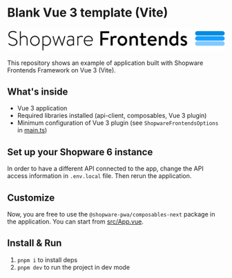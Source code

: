 # Blank Vue 3 template (Vite)

![Shopware Frontends](./public/shopware-frontends-logo.png)

This repository shows an example of application built with Shopware Frontends Framework on Vue 3 (Vite).

## What's inside

- Vue 3 application
- Required libraries installed (api-client, composables, Vue 3 plugin)
- Minimum configuration of Vue 3 plugin (see `ShopwareFrontendsOptions` in [main.ts](./src/main.ts))

## Set up your Shopware 6 instance

In order to have a different API connected to the app, change the API access information in `.env.local` file. Then rerun the application.

## Customize

Now, you are free to use the `@shopware-pwa/composables-next` package in the application. You can start from [src/App.vue](./src/App.vue).

## Install & Run

1. `pnpm i` to install deps
2. `pnpm dev` to run the project in dev mode
